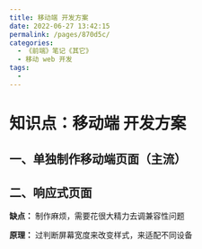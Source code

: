 ```yaml
---
title: 移动端 开发方案
date: 2022-06-27 13:42:15
permalink: /pages/870d5c/
categories:
  - 《前端》笔记《其它》
  - 移动 web 开发
tags:
  - 
---
```

# 知识点：移动端 开发方案

## 一、单独制作移动端页面（主流）

## 二、响应式页面

**缺点：** 制作麻烦，需要花很大精力去调兼容性问题

**原理：** 过判断屏幕宽度来改变样式，来适配不同设备